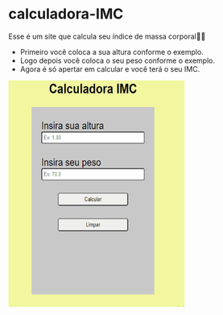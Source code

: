 # calculadora-IMC

<p>Esse é um site que calcula seu índice de massa corporal💪💪</P>
<ul>
  <li>Primeiro você coloca a sua altura conforme o exemplo.</li>
  <li>Logo depois você coloca o seu peso conforme o exemplo.</li>
  <li>Agora é só apertar em calcular e você terá o seu IMC.</li>
</ul>

<img width="350px" height="450px" src="forReadme/Animação.gif">


